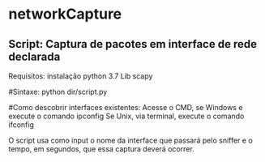 # networkCapture
Script: Captura de pacotes em interface de rede declarada
-
Requisitos: 
instalação python 3.7
Lib scapy

#Sintaxe:
python dir/script.py

#Como descobrir interfaces existentes:
Acesse o CMD, se Windows e execute o comando ipconfig
Se Unix, via terminal, execute o comando ifconfig

O script usa como input o nome da interface que passará pelo sniffer e o tempo, em segundos, que essa captura deverá ocorrer.

